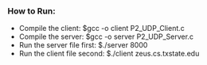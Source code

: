 ### How to Run:

- Compile the client: $gcc -o client P2_UDP_Client.c  
- Compile the server: $gcc -o server P2_UDP_Server.c  
- Run the server file first: $./server 8000  
- Run the client file second: $./client zeus.cs.txstate.edu  